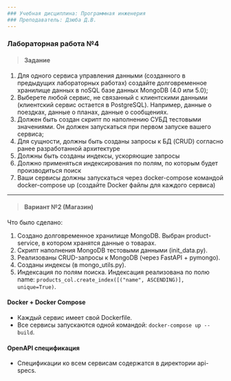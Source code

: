 ```yaml
---
### Учебная дисциплина: Программная инженерия
### Преподаватель: Дзюба Д.В.
---
```


### Лабораторная работа №4

> #### Задание
1. Для одного сервиса управления данными (созданного в предыдущих
лабораторных работах) создайте долговременное хранилище данных в noSQL
базе данных MongoDB (4.0 или 5.0);
2. Выберете любой сервис, не связанный с клиентскими данными (клиентский
сервис остается в PostgreSQL). Например, данные о поездках, данные о планах,
данные о сообщениях.
3. Должен быть создан скрипт по наполнению СУБД тестовыми значениями. Он
должен запускаться при первом запуске вашего сервиса;
4. Для сущности, должны быть созданы запросы к БД (CRUD) согласно ранее
разработанной архитектуре
5. Должны быть созданы индексы, ускоряющие запросы
6. Должно применяться индексирования по полям, по которым будет
производиться поиск
7. Ваши сервисы должны запускаться через docker-compose командой docker-compose up (создайте Docker файлы для каждого сервиса)

---

> #### Вариант №2 (Магазин)

Что было сделано:
1. Создано долговременное хранилище MongoDB. Выбран product-service, в котором хранятся данные о товарах.
2. Скрипт наполнения MongoDB тестовыми данными (init_data.py).
3. Реализованы CRUD-запросы к MongoDB (через FastAPI + pymongo).
4. Созданы индексы (в mongo_utils.py).
5. Индексация по полям поиска. Индексация реализована по полю name: `products_col.create_index([("name", ASCENDING)], unique=True)`.


#### Docker + Docker Compose
- Каждый сервис имеет свой Dockerfile.
- Все сервисы запускаются одной командой: `docker-compose up --build`.

#### OpenAPI cпецификация
- Спецификации ко всем сервисам содержатся в директории api-specs.

